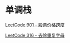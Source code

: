 # 单调栈

[LeetCode 901 - 股票价格跨度](https://leetcode.cn/problems/online-stock-span/)

[LeetCode 316 - 去除重复字母](https://leetcode.cn/problems/remove-duplicate-letters/)
